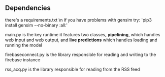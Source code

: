 ## Dependencies
there's a requirements.txt \n
if you have problems with gensim try:
'pip3 install gensim --no-binary :all:'



main.py is the key runtime
it features two classes, **pipelining**, which handles web input 
and web output, and **live predictions** which handles loading and running the model

firebaseconnect.py is the library responsible for reading and writing to the firebase instance

rss_acq.py is the library responsible for reading from the RSS feed

